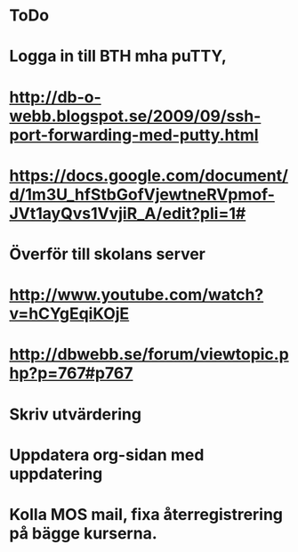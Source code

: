 # ToDo

# Logga in till BTH mha puTTY,
# http://db-o-webb.blogspot.se/2009/09/ssh-port-forwarding-med-putty.html
# https://docs.google.com/document/d/1m3U_hfStbGofVjewtneRVpmof-JVt1ayQvs1VvjiR_A/edit?pli=1#

# Överför till skolans server
# http://www.youtube.com/watch?v=hCYgEqiKOjE
# http://dbwebb.se/forum/viewtopic.php?p=767#p767

# Skriv utvärdering
# Uppdatera org-sidan med uppdatering

# Kolla MOS mail, fixa återregistrering på bägge kurserna.
